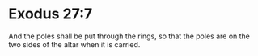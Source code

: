# Exodus 27:7

And the poles shall be put through the rings, so that the poles are on the two sides of the altar when it is carried.
